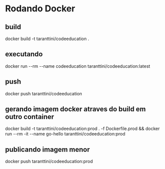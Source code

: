 # Rodando Docker

## build

docker build -t taranttini/codeeducation .

## executando

docker run --rm --name codeeducation taranttini/codeeducation:latest

## push

docker push taranttini/codeeducation

## gerando imagem docker atraves do build em outro container

docker build -t taranttini/codeeducation:prod . -f Dockerfile.prod && docker run --rm -it --name go-hello taranttini/codeeducation:prod

## publicando imagem menor 

docker push taranttini/codeeducation:prod